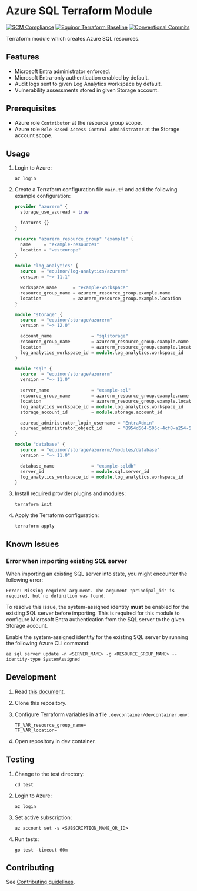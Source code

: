 # Azure SQL Terraform Module

[![SCM Compliance](https://scm-compliance-api.radix.equinor.com/repos/equinor/terraform-azurerm-sql/badge)](https://scm-compliance-api.radix.equinor.com/repos/equinor/terraform-azurerm-sql/badge)
[![Equinor Terraform Baseline](https://img.shields.io/badge/Equinor%20Terraform%20Baseline-1.0.0-blueviolet)](https://github.com/equinor/terraform-baseline)
[![Conventional Commits](https://img.shields.io/badge/Conventional%20Commits-1.0.0-yellow.svg)](https://conventionalcommits.org)

Terraform module which creates Azure SQL resources.

## Features

- Microsoft Entra administrator enforced.
- Microsoft Entra-only authentication enabled by default.
- Audit logs sent to given Log Analytics workspace by default.
- Vulnerability assessments stored in given Storage account.

## Prerequisites

- Azure role `Contributor` at the resource group scope.
- Azure role `Role Based Access Control Administrator` at the Storage account scope.

## Usage

1. Login to Azure:

    ```console
    az login
    ```

1. Create a Terraform configuration file `main.tf` and add the following example configuration:

    ```terraform
    provider "azurerm" {
      storage_use_azuread = true

      features {}
    }

    resource "azurerm_resource_group" "example" {
      name     = "example-resources"
      location = "westeurope"
    }

    module "log_analytics" {
      source  = "equinor/log-analytics/azurerm"
      version = "~> 11.1"

      workspace_name      = "example-workspace"
      resource_group_name = azurerm_resource_group.example.name
      location            = azurerm_resource_group.example.location
    }

    module "storage" {
      source  = "equinor/storage/azurerm"
      version = "~> 12.0"

      account_name               = "sqlstorage"
      resource_group_name        = azurerm_resource_group.example.name
      location                   = azurerm_resource_group.example.location
      log_analytics_workspace_id = module.log_analytics.workspace_id
    }

    module "sql" {
      source  = "equinor/storage/azurerm"
      version = "~> 11.0"

      server_name                = "example-sql"
      resource_group_name        = azurerm_resource_group.example.name
      location                   = azurerm_resource_group.example.location
      log_analytics_workspace_id = module.log_analytics.workspace_id
      storage_account_id         = module.storage.account_id

      azuread_administrator_login_username = "EntraAdmin"
      azuread_administrator_object_id      = "8954d564-505c-4cf8-a254-69e3b0facff2"
    }

    module "database" {
      source  = "equinor/storage/azurerm//modules/database"
      version = "~> 11.0"

      database_name              = "example-sqldb"
      server_id                  = module.sql.server_id
      log_analytics_workspace_id = module.log_analytics.workspace_id
    }
    ```

1. Install required provider plugins and modules:

    ```console
    terraform init
    ```

1. Apply the Terraform configuration:

    ```console
    terraform apply
    ```

## Known Issues

### Error when importing existing SQL server

When importing an existing SQL server into state, you might encounter the following error:

```plaintext
Error: Missing required argument. The argument "principal_id" is required, but no definition was found.
```

To resolve this issue, the system-assigned identity **must** be enabled for the existing SQL server before importing. This is required for this module to configure Microsoft Entra authentication from the SQL server to the given Storage account.

Enable the system-assigned identity for the existing SQL server by running the following Azure CLI command:

```console
az sql server update -n <SERVER_NAME> -g <RESOURCE_GROUP_NAME> --identity-type SystemAssigned
```

## Development

1. Read [this document](https://code.visualstudio.com/docs/devcontainers/containers).

1. Clone this repository.

1. Configure Terraform variables in a file `.devcontainer/devcontainer.env`:

    ```env
    TF_VAR_resource_group_name=
    TF_VAR_location=
    ```

1. Open repository in dev container.

## Testing

1. Change to the test directory:

    ```console
    cd test
    ```

1. Login to Azure:

    ```console
    az login
    ```

1. Set active subscription:

    ```console
    az account set -s <SUBSCRIPTION_NAME_OR_ID>
    ```

1. Run tests:

    ```console
    go test -timeout 60m
    ```

## Contributing

See [Contributing guidelines](https://github.com/equinor/terraform-baseline/blob/main/CONTRIBUTING.md).
